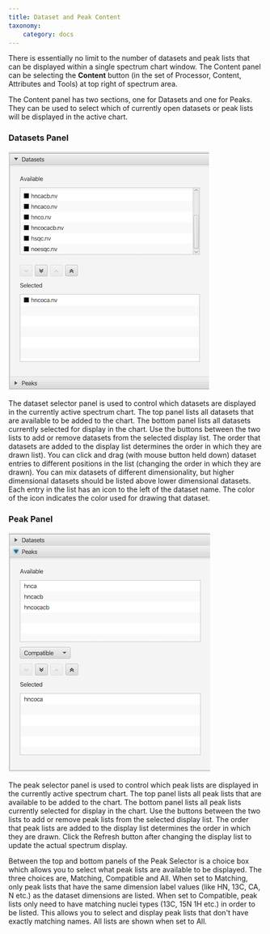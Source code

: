 ```yaml
---
title: Dataset and Peak Content 
taxonomy:
    category: docs
---
```


There is essentially no limit to the number of datasets and peak lists that can be displayed within a single spectrum chart window.  The Content panel can be selecting the **Content** button (in the set of Processor, Content, Attributes and Tools) at top right of spectrum area.

The Content panel has two sections, one for Datasets and one for Peaks.  They can be used to select which of currently open datasets or peak lists will be displayed in the active chart.

### Datasets Panel
![Data Selector](images/datasets.png)

The dataset selector panel is used to control which datasets are displayed in the currently active spectrum chart.  The top panel lists all datasets that are available to be added to the chart.  The bottom panel lists all datasets currently selected for display in the chart.  Use the buttons between the two lists to add or remove datasets from the selected display list.  The order that datasets are added to the display list determines the order in which they are drawn  list).  You can click and drag (with mouse button held down) dataset entries to different positions in the list (changing the order in which they are drawn).  You can mix datasets of different dimensionality, but higher dimensional datasets should be listed above lower dimensional datasets.  Each entry in the list has an icon to the left of the dataset name.  The color of the icon indicates the color used for drawing that dataset.

### Peak Panel
![Peak Selector](images/peaks.png)

The peak selector panel is used to control which peak lists are displayed in the currently active spectrum chart.  The top panel lists all peak lists that are available to be added to the chart.  The bottom panel lists all peak lists currently selected for display in the chart.  Use the buttons between the two lists to add or remove peak lists from the selected display list.  The order that peak lists are added to the display list determines the order in which they are drawn.  Click the Refresh button after changing the display list to update the actual spectrum display.

Between the top and bottom panels of the Peak Selector is a choice box which allows you to select what peak lists are available to be displayed.  The three choices are, Matching, Compatible and All.  When set to Matching, only peak lists that have the same dimension label values (like HN, 13C, CA, N etc.) as the dataset dimensions are listed.  When set to Compatible, peak lists only need to have matching nuclei types (13C, 15N 1H etc.) in order to be listed.  This allows you to select and display peak lists that don't have exactly matching names.  All lists are shown when set to All.
